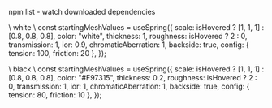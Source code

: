 npm list - watch downloaded dependencies

\\ white \\
const startingMeshValues = useSpring({
scale: isHovered ? [1, 1, 1] : [0.8, 0.8, 0.8],
color: "white",
thickness: 1,
roughness: isHovered ? 2 : 0,
transmission: 1,
ior: 0.9,
chromaticAberration: 1,
backside: true,
config: { tension: 100, friction: 20 },
});

\\ black \\
const startingMeshValues = useSpring({
scale: isHovered ? [1, 1, 1] : [0.8, 0.8, 0.8],
color: "#F97315",
thickness: 0.2,
roughness: isHovered ? 2 : 0,
transmission: 1,
ior: 1,
chromaticAberration: 1,
backside: true,
config: { tension: 80, friction: 10 },
});
